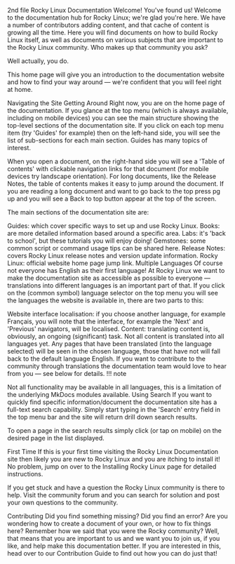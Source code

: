 2nd file Rocky Linux Documentation
Welcome!
You've found us! Welcome to the documentation hub for Rocky Linux; we're glad you're here. We have a number of contributors adding content, and that cache of content is growing all the time. Here you will find documents on how to build Rocky Linux itself, as well as documents on various subjects that are important to the Rocky Linux community. Who makes up that community you ask?

Well actually, you do.

This home page will give you an introduction to the documentation website and how to find your way around — we're confident that you will feel right at home.

Navigating the Site
Getting Around
Right now, you are on the home page of the documentation. If you glance at the top menu (which is always available, including on mobile devices) you can see the main structure showing the top-level sections of the documentation site. If you click on each top menu item (try 'Guides' for example) then on the left-hand side, you will see the list of sub-sections for each main section. Guides has many topics of interest.

When you open a document, on the right-hand side you will see a 'Table of contents' with clickable navigation links for that document (for mobile devices try landscape orientation). For long documents, like the Release Notes, the table of contents makes it easy to jump around the document. If you are reading a long document and want to go back to the top press pg up and you will see a Back to top button appear at the top of the screen.

The main sections of the documentation site are:

Guides: which cover specific ways to set up and use Rocky Linux.
Books: are more detailed information based around a specific area.
Labs: it's 'back to school', but these tutorials you will enjoy doing!
Gemstones: some common script or command usage tips can be shared here.
Release Notes: covers Rocky Linux release notes and version update information.
Rocky Linux: official website home page jump link.
Multiple Languages
Of course not everyone has English as their first language! At Rocky Linux we want to make the documentation site as accessible as possible to everyone — translations into different languages is an important part of that. If you click on the (common symbol) language selector on the top menu you will see the languages the website is available in, there are two parts to this:

Website interface localisation: if you choose another language, for example Français, you will note that the interface, for example the 'Next' and 'Previous' navigators, will be localised.
Content: translating content is, obviously, an ongoing (significant) task. Not all content is translated into all languages yet. Any pages that have been translated (into the language selected) will be seen in the chosen language, those that have not will fall back to the default language English. If you want to contribute to the community through translations the documentation team would love to hear from you — see below for details.
!!! note

Not all functionality may be available in all languages, this is a limitation of the underlying MkDocs modules available.
Using Search
If you want to quickly find specific information/document the documentation site has a full-text search capability. Simply start typing in the 'Search' entry field in the top menu bar and the site will return drill down search results.

To open a page in the search results simply click (or tap on mobile) on the desired page in the list displayed.

First Time
If this is your first time visiting the Rocky Linux Documentation site then likely you are new to Rocky Linux and you are itching to install it! No problem, jump on over to the Installing Rocky Linux page for detailed instructions.

If you get stuck and have a question the Rocky Linux community is there to help. Visit the community forum and you can search for solution and post your own questions to the community.

Contributing
Did you find something missing? Did you find an error? Are you wondering how to create a document of your own, or how to fix things here? Remember how we said that you were the Rocky community? Well, that means that you are important to us and we want you to join us, if you like, and help make this documentation better. If you are interested in this, head over to our Contribution Guide to find out how you can do just that!
